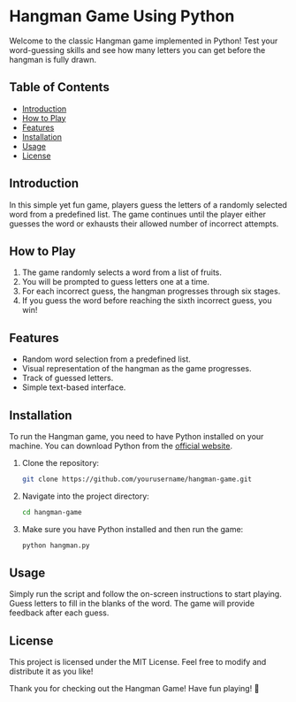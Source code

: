 # Hangman Game Using Python

Welcome to the classic Hangman game implemented in Python! Test your word-guessing skills and see how many letters you can get before the hangman is fully drawn.

## Table of Contents

- [Introduction](#introduction)
- [How to Play](#how-to-play)
- [Features](#features)
- [Installation](#installation)
- [Usage](#usage)
- [License](#license)

## Introduction

In this simple yet fun game, players guess the letters of a randomly selected word from a predefined list. The game continues until the player either guesses the word or exhausts their allowed number of incorrect attempts.

## How to Play

1. The game randomly selects a word from a list of fruits.
2. You will be prompted to guess letters one at a time.
3. For each incorrect guess, the hangman progresses through six stages.
4. If you guess the word before reaching the sixth incorrect guess, you win!

## Features

- Random word selection from a predefined list.
- Visual representation of the hangman as the game progresses.
- Track of guessed letters.
- Simple text-based interface.

## Installation

To run the Hangman game, you need to have Python installed on your machine. You can download Python from the [official website](https://www.python.org/downloads/).

1. Clone the repository:

   ```bash
   git clone https://github.com/yourusername/hangman-game.git
   ```
2. Navigate into the project directory:
   ```bash
   cd hangman-game
   ```
3. Make sure you have Python installed and then run the game:
   ```bash
   python hangman.py
   ```
## Usage
Simply run the script and follow the on-screen instructions to start playing. Guess letters to fill in the blanks of the word. The game will provide feedback after each guess.

## License
This project is licensed under the MIT License. Feel free to modify and distribute it as you like!

Thank you for checking out the Hangman Game! Have fun playing! 🎉
